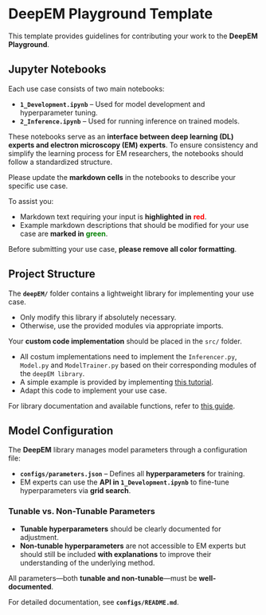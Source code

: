 # DeepEM Playground Template  

This template provides guidelines for contributing your work to the **DeepEM Playground**. 

## Jupyter Notebooks  

Each use case consists of two main notebooks:  

- **`1_Development.ipynb`** – Used for model development and hyperparameter tuning.  
- **`2_Inference.ipynb`** – Used for running inference on trained models.  

These notebooks serve as an **interface between deep learning (DL) experts and electron microscopy (EM) experts**. To ensure consistency and simplify the learning process for EM researchers, the notebooks should follow a standardized structure.  

Please update the **markdown cells** in the notebooks to describe your specific use case.  

To assist you:  
- Markdown text requiring your input is **highlighted in** <span style="color:red">**red**</span>.  
- Example markdown descriptions that should be modified for your use case are **marked in** <span style="color:green">**green**</span>.  

Before submitting your use case, **please remove all color formatting**.  

## Project Structure  

The **`deepEM/`** folder contains a lightweight library for implementing your use case.  
- Only modify this library if absolutely necessary.  
- Otherwise, use the provided modules via appropriate imports.  

Your **custom code implementation** should be placed in the `src/` folder.  
- All costum implementations need to implement the `Inferencer.py`, `Model.py` and `ModelTrainer.py` based on their corresponding modules of the `deepEM library`.
- A simple example is provided by implementing [this tutorial](https://pytorch.org/tutorials/beginner/blitz/cifar10_tutorial.html).  
- Adapt this code to implement your use case.  

For library documentation and available functions, refer to [this guide](todo).  

## Model Configuration  

The **DeepEM** library manages model parameters through a configuration file:  

- **`configs/parameters.json`** – Defines all **hyperparameters** for training.  
- EM experts can use the **API in `1_Development.ipynb`** to fine-tune hyperparameters via **grid search**.  

### Tunable vs. Non-Tunable Parameters  
- **Tunable hyperparameters** should be clearly documented for adjustment.  
- **Non-tunable hyperparameters** are not accessible to EM experts but should still be included **with explanations** to improve their understanding of the underlying method.  

All parameters—both **tunable and non-tunable**—must be **well-documented**.  

For detailed documentation, see **`configs/README.md`**.  
